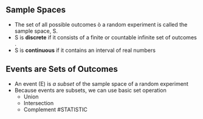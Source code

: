 ## Sample Spaces
* The set of all possible outcomes ò a random experiment is called the sample space, S.
* S is **discrete** if it consists of a finite or countable infinite set of outcomes .
* S is **continuous** if it contains an interval of real numbers
## Events are Sets of Outcomes
* An event (E) is *a subset* of the sample space of a random experiment
* Because events are subsets, we can use basic set operation
	* Union
	* Intersection
	* Complement
#STATISTIC 